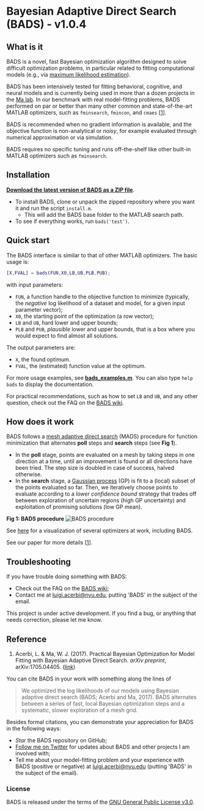 # Bayesian Adaptive Direct Search (BADS) - v1.0.4

## What is it

BADS is a novel, fast Bayesian optimization algorithm designed to solve difficult optimization problems, in particular related to fitting computational models (e.g., via [maximum likelihood estimation](https://en.wikipedia.org/wiki/Maximum_likelihood_estimation)).

BADS has been intensively tested for fitting behavioral, cognitive, and neural models and is currently being used in more than a dozen projects in the [Ma lab](http://www.cns.nyu.edu/malab/).
In our benchmark with real model-fitting problems, BADS performed on par or better than many other common and state-of-the-art MATLAB optimizers, such as `fminsearch`, `fmincon`, and `cmaes` [[1](#reference)].

BADS is recommended when no gradient information is available, and the objective function is non-analytical or *noisy*, for example evaluated through numerical approximation or via simulation. 

BADS requires no specific tuning and runs off-the-shelf like other built-in MATLAB optimizers such as `fminsearch`.


## Installation

[**Download the latest version of BADS as a ZIP file**](https://github.com/lacerbi/bads/archive/master.zip).
- To install BADS, clone or unpack the zipped repository where you want it and run the script `install.m`.
   - This will add the BADS base folder to the MATLAB search path.
- To see if everything works, run `bads('test')`.

## Quick start

The BADS interface is similar to that of other MATLAB optimizers. The basic usage is:

```matlab
[X,FVAL] = bads(FUN,X0,LB,UB,PLB,PUB);
```
with input parameters:
- `FUN`, a function handle to the objective function to minimize (typically, the *negative* log likelihood of a dataset and model, for a given input parameter vector);
- `X0`, the starting point of the optimization (a row vector);
- `LB` and `UB`, hard lower and upper bounds;
- `PLB` and `PUB`, *plausible* lower and upper bounds, that is a box where you would expect to find almost all solutions.

The output parameters are:
- `X`, the found optimum.
- `FVAL`, the (estimated) function value at the optimum.

For more usage examples, see [**bads_examples.m**](https://github.com/lacerbi/bads/blob/master/bads_examples.m). You can also type `help bads` to display the documentation.

For practical recommendations, such as how to set `LB` and `UB`, and any other question, check out the FAQ on the [BADS wiki](https://github.com/lacerbi/bads/wiki).

## How does it work

BADS follows a [mesh adaptive direct search](http://epubs.siam.org/doi/abs/10.1137/040603371) (MADS) procedure for function minimization that alternates **poll** steps and **search** steps (see **Fig 1**). 

- In the **poll** stage, points are evaluated on a mesh by taking steps in one direction at a time, until an improvement is found or all directions have been tried. The step size is doubled in case of success, halved otherwise. 
- In the **search** stage, a [Gaussian process](https://en.wikipedia.org/wiki/Gaussian_process) (GP) is fit to a (local) subset of the points evaluated so far. Then, we iteratively choose points to evaluate according to a *lower confidence bound* strategy that trades off between exploration of uncertain regions (high GP uncertainty) and exploitation of promising solutions (low GP mean).

**Fig 1: BADS procedure** ![BADS procedure](https://github.com/lacerbi/bads/blob/master/docs/bads-cartoon.png "Fig 1: BADS procedure")

See [here](https://github.com/lacerbi/optimviz) for a visualization of several optimizers at work, including BADS.

See our paper for more details [[1](#reference)].

## Troubleshooting

If you have trouble doing something with BADS:

- Check out the FAQ on the [BADS wiki](https://github.com/lacerbi/bads/wiki);
- Contact me at <luigi.acerbi@nyu.edu>, putting 'BADS' in the subject of the email.

This project is under active development. If you find a bug, or anything that needs correction, please let me know.

## Reference

1. Acerbi, L. & Ma, W. J. (2017). Practical Bayesian Optimization for Model Fitting with Bayesian Adaptive Direct Search. *arXiv preprint*, arXiv:1705.04405. ([link](https://arxiv.org/abs/1705.04405))

You can cite BADS in your work with something along the lines of

> We optimized the log likelihoods of our models using Bayesian adaptive direct search (BADS; Acerbi and Ma, 2017). BADS alternates between a series of fast, local Bayesian optimization steps and a systematic, slower exploration of a mesh grid. 

Besides formal citations, you can demonstrate your appreciation for BADS in the following ways:

- *Star* the BADS repository on GitHub;
- [Follow me on Twitter](https://twitter.com/AcerbiLuigi) for updates about BADS and other projects I am involved with;
- Tell me about your model-fitting problem and your experience with BADS (positive or negative) at <luigi.acerbi@nyu.edu> (putting  'BADS' in the subject of the email).

### License

BADS is released under the terms of the [GNU General Public License v3.0](https://github.com/lacerbi/bads/blob/master/LICENSE.txt).
